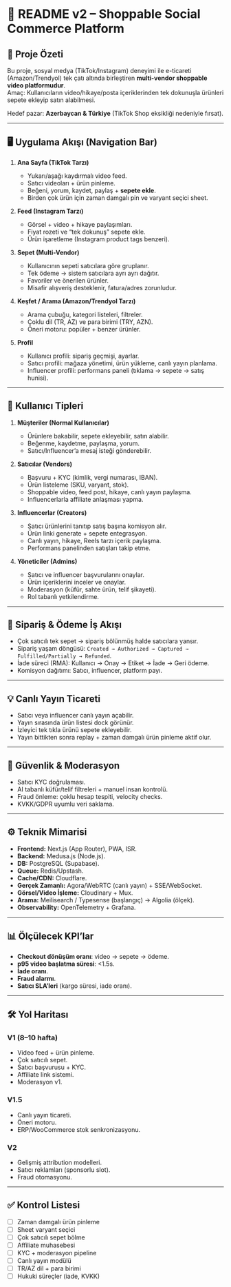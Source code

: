 # 📖 README v2 – Shoppable Social Commerce Platform

## 🎯 Proje Özeti
Bu proje, sosyal medya (TikTok/Instagram) deneyimi ile e-ticareti (Amazon/Trendyol) tek çatı altında birleştiren **multi-vendor shoppable video platformudur**.  
Amaç: Kullanıcıların video/hikaye/posta içeriklerinden tek dokunuşla ürünleri sepete ekleyip satın alabilmesi.  

Hedef pazar: **Azerbaycan & Türkiye** (TikTok Shop eksikliği nedeniyle fırsat).

---

## 🖥 Uygulama Akışı (Navigation Bar)
1. **Ana Sayfa (TikTok Tarzı)**  
   - Yukarı/aşağı kaydırmalı video feed.  
   - Satıcı videoları + ürün pinleme.  
   - Beğeni, yorum, kaydet, paylaş + **sepete ekle**.  
   - Birden çok ürün için zaman damgalı pin ve varyant seçici sheet.

2. **Feed (Instagram Tarzı)**  
   - Görsel + video + hikaye paylaşımları.  
   - Fiyat rozeti ve “tek dokunuş” sepete ekle.  
   - Ürün işaretleme (Instagram product tags benzeri).  

3. **Sepet (Multi-Vendor)**  
   - Kullanıcının sepeti satıcılara göre gruplanır.  
   - Tek ödeme → sistem satıcılara ayrı ayrı dağıtır.  
   - Favoriler ve önerilen ürünler.  
   - Misafir alışveriş desteklenir, fatura/adres zorunludur.  

4. **Keşfet / Arama (Amazon/Trendyol Tarzı)**  
   - Arama çubuğu, kategori listeleri, filtreler.  
   - Çoklu dil (TR, AZ) ve para birimi (TRY, AZN).  
   - Öneri motoru: popüler + benzer ürünler.  

5. **Profil**  
   - Kullanıcı profili: sipariş geçmişi, ayarlar.  
   - Satıcı profili: mağaza yönetimi, ürün yükleme, canlı yayın planlama.  
   - Influencer profili: performans paneli (tıklama → sepete → satış hunisi).  

---

## 👥 Kullanıcı Tipleri
1. **Müşteriler (Normal Kullanıcılar)**  
   - Ürünlere bakabilir, sepete ekleyebilir, satın alabilir.  
   - Beğenme, kaydetme, paylaşma, yorum.  
   - Satıcı/Influencer’a mesaj isteği gönderebilir.  

2. **Satıcılar (Vendors)**  
   - Başvuru + KYC (kimlik, vergi numarası, IBAN).  
   - Ürün listeleme (SKU, varyant, stok).  
   - Shoppable video, feed post, hikaye, canlı yayın paylaşma.  
   - Influencerlarla affiliate anlaşması yapma.  

3. **Influencerlar (Creators)**  
   - Satıcı ürünlerini tanıtıp satış başına komisyon alır.  
   - Ürün linki generate + sepete entegrasyon.  
   - Canlı yayın, hikaye, Reels tarzı içerik paylaşma.  
   - Performans panelinden satışları takip etme.  

4. **Yöneticiler (Admins)**  
   - Satıcı ve influencer başvurularını onaylar.  
   - Ürün içeriklerini inceler ve onaylar.  
   - Moderasyon (küfür, sahte ürün, telif şikayeti).  
   - Rol tabanlı yetkilendirme.  

---

## 🛒 Sipariş & Ödeme İş Akışı
- Çok satıcılı tek sepet → sipariş bölünmüş halde satıcılara yansır.  
- Sipariş yaşam döngüsü: `Created → Authorized → Captured → Fulfilled/Partially → Refunded`.  
- İade süreci (RMA): Kullanıcı → Onay → Etiket → İade → Geri ödeme.  
- Komisyon dağıtımı: Satıcı, influencer, platform payı.  

---

## 💡 Canlı Yayın Ticareti
- Satıcı veya influencer canlı yayın açabilir.  
- Yayın sırasında ürün listesi dock görünür.  
- İzleyici tek tıkla ürünü sepete ekleyebilir.  
- Yayın bittikten sonra replay + zaman damgalı ürün pinleme aktif olur.  

---

## 🔐 Güvenlik & Moderasyon
- Satıcı KYC doğrulaması.  
- AI tabanlı küfür/telif filtreleri + manuel insan kontrolü.  
- Fraud önleme: çoklu hesap tespiti, velocity checks.  
- KVKK/GDPR uyumlu veri saklama.  

---

## ⚙️ Teknik Mimarisi
- **Frontend:** Next.js (App Router), PWA, ISR.  
- **Backend:** Medusa.js (Node.js).  
- **DB:** PostgreSQL (Supabase).  
- **Queue:** Redis/Upstash.  
- **Cache/CDN:** Cloudflare.  
- **Gerçek Zamanlı:** Agora/WebRTC (canlı yayın) + SSE/WebSocket.  
- **Görsel/Video İşleme:** Cloudinary + Mux.  
- **Arama:** Meilisearch / Typesense (başlangıç) → Algolia (ölçek).  
- **Observability:** OpenTelemetry + Grafana.  

---

## 📊 Ölçülecek KPI’lar
- **Checkout dönüşüm oranı**: video → sepete → ödeme.  
- **p95 video başlatma süresi**: <1.5s.  
- **İade oranı**.  
- **Fraud alarmı**.  
- **Satıcı SLA’leri** (kargo süresi, iade oranı).  

---

## 🛠 Yol Haritası
### V1 (8–10 hafta)  
- Video feed + ürün pinleme.  
- Çok satıcılı sepet.  
- Satıcı başvurusu + KYC.  
- Affiliate link sistemi.  
- Moderasyon v1.  

### V1.5  
- Canlı yayın ticareti.  
- Öneri motoru.  
- ERP/WooCommerce stok senkronizasyonu.  

### V2  
- Gelişmiş attribution modelleri.  
- Satıcı reklamları (sponsorlu slot).  
- Fraud otomasyonu.  

---

## ✅ Kontrol Listesi
- [ ] Zaman damgalı ürün pinleme  
- [ ] Sheet varyant seçici  
- [ ] Çok satıcılı sepet bölme  
- [ ] Affiliate muhasebesi  
- [ ] KYC + moderasyon pipeline  
- [ ] Canlı yayın modülü  
- [ ] TR/AZ dil + para birimi  
- [ ] Hukuki süreçler (iade, KVKK)  
